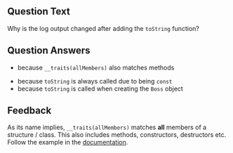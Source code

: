 ## Question Text

Why is the log output changed after adding the `toString` function?

## Question Answers

+ because `__traits(allMembers)` also matches methods
- because `toString` is always called due to being `const`
- because `toString` is called when creating the `Boss` object

## Feedback

As its name implies, `__traits(allMembers)` matches **all** members of a structure / class.
This also includes methods, constructors, destructors etc.
Follow the example in the [documentation](https://dlang.org/spec/traits.html#allMembers).
